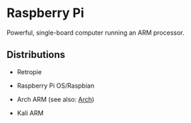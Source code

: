 # Raspberry Pi

Powerful, single-board computer running an ARM processor.

## Distributions

* Retropie

* Raspberry Pi OS/Raspbian

* Arch ARM (see also: [Arch](Arch.md))

* Kali ARM
